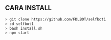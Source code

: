 
## CARA INSTALL
```bash
> git clone https://github.com/FDLBOT/selfbot1
> cd selfbot1
> bash install.sh 
> npm start
```
